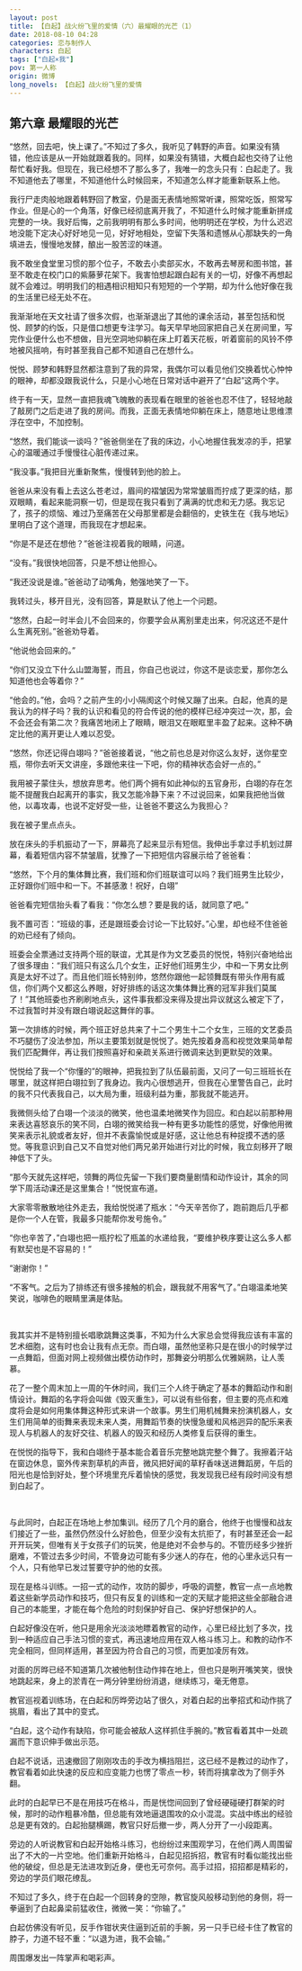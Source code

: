 ```yaml
---
layout: post
title: 【白起】战火纷飞里的爱情（六）最耀眼的光芒（1）
date: 2018-08-10 04:28
categories: 恋与制作人
characters: 白起
tags: ["白起×我"]
pov: 第一人称
origin: 微博
long_novels: 【白起】战火纷飞里的爱情
---
```


## 第六章 最耀眼的光芒

“悠然，回去吧，快上课了。”不知过了多久，我听见了韩野的声音。如果没有猜错，他应该是从一开始就跟着我的。同样，如果没有猜错，大概白起也交待了让他帮忙看好我。但现在，我已经想不了那么多了，我唯一的念头只有：白起走了。我不知道他去了哪里，不知道他什么时候回来，不知道怎么样才能重新联系上他。

我行尸走肉般地跟着韩野回了教室，仍是面无表情地照常听课，照常吃饭，照常写作业。但是心的一个角落，好像已经彻底离开我了，不知道什么时候才能重新拼成完整的一块。我好后悔，之前我明明有那么多时间，他明明还在学校，为什么迟迟地没能下定决心好好地见一见，好好地相处，空留下失落和遗憾从心那缺失的一角填进去，慢慢地发酵，酿出一股苦涩的味道。

我不敢坐食堂里习惯的那个位子，不敢去小卖部买水，不敢再去琴房和图书馆，甚至不敢走在校门口的紫藤萝花架下。我害怕想起跟白起有关的一切，好像不再想起就不会难过。明明我们的相遇相识相知只有短短的一个学期，却为什么他好像在我的生活里已经无处不在。

我渐渐地在天文社请了很多次假，也渐渐退出了其他的课余活动，甚至包括和悦悦、顾梦的约饭，只是借口想更专注学习。每天早早地回家把自己关在房间里，写完作业便什么也不想做，目光空洞地仰躺在床上盯着天花板，听着窗前的风铃不停地被风摇响，有时甚至我自己都不知道自己在想什么。

悦悦、顾梦和韩野显然都注意到了我的异常，我偶尔可以看见他们交换着忧心忡忡的眼神，却都没跟我说什么，只是小心地在日常对话中避开了“白起”这两个字。

终于有一天，显然一直把我魂飞魄散的表现看在眼里的爸爸也忍不住了，轻轻地敲了敲房门之后走进了我的房间。而我，正面无表情地仰躺在床上，随意地让思维漂浮在空中，不加控制。

“悠然，我们能谈一谈吗？”爸爸侧坐在了我的床边，小心地握住我发凉的手，把掌心的温暖通过手慢慢往心脏传递过来。

“我没事。”我把目光重新聚焦，慢慢转到他的脸上。

爸爸从来没有看上去这么苍老过，眉间的褶皱因为常常皱眉而拧成了更深的结，那双眼睛，看起来能洞察一切，但是现在我只看到了满满的忧虑和无力感。我忘记了，孩子的烦恼、难过乃至痛苦在父母那里都是会翻倍的，史铁生在《我与地坛》里明白了这个道理，而我现在才想起来。

“你是不是还在想他？”爸爸注视着我的眼睛，问道。

“没有。”我很快地回答，只是不想让他担心。

“我还没说是谁。”爸爸动了动嘴角，勉强地笑了一下。

我转过头，移开目光，没有回答，算是默认了他上一个问题。

“悠然，白起一时半会儿不会回来的，你要学会从离别里走出来，何况这还不是什么生离死别。”爸爸劝导着。

“他说他会回来的。”

“你们又没立下什么山盟海誓，而且，你自己也说过，你这不是谈恋爱，那你怎么知道他也会等着你？”

“他会的。”他，会吗？之前产生的小小隔阂这个时候又蹦了出来。白起，他真的是我认为的样子吗？我的认识和看见的符合传说的他的模样已经冲突过一次，那，会不会还会有第二次？我痛苦地闭上了眼睛，眼泪又在眼眶里丰盈了起来。这种不确定比他的离开更让人难以忍受。

“悠然，你还记得白翊吗？”爸爸接着说，“他之前也总是对你这么友好，送你星空瓶，带你去听天文讲座，多跟他来往一下吧，你的精神状态会好一点的。”

我用被子蒙住头，想放弃思考。他们两个拥有如此神似的五官身形，白翊的存在怎能不提醒我白起离开的事实，我又怎能冷静下来？不过说回来，如果我把他当做他，以毒攻毒，也说不定好受一些，让爸爸不要这么为我担心？

我在被子里点点头。

放在床头的手机振动了一下，屏幕亮了起来显示有短信。我伸出手拿过手机划过屏幕，看着短信内容不禁皱眉，犹豫了一下把短信内容展示给了爸爸看：

“悠然，下个月的集体舞比赛，我们班和你们班联谊可以吗？我们班男生比较少，正好跟你们班中和一下。不甚感激！祝好，白翊”

爸爸看完短信抬头看了看我：“你怎么想？要是我的话，就同意了吧。”

我不置可否：“班级的事，还是跟班委会讨论一下比较好。”心里，却也经不住爸爸的劝已经有了倾向。

班委会全票通过支持两个班的联谊，尤其是作为文艺委员的悦悦，特别兴奋地给出了很多理由：“我们班只有这么几个女生，正好他们班男生少，中和一下男女比例真是太好不过了。而且他们班长特别帅，悠然你跟他一起领舞既有带头作用有威信，你们两个又都这么养眼，好好排练的话这次集体舞比赛的冠军非我们莫属了！”其他班委也齐刷刷地点头，这件事我都没来得及提出异议就这么被定下了，不过我暂时并没有跟白翊说起这舞伴的事。

第一次排练的时候，两个班正好总共来了十二个男生十二个女生，三班的文艺委员不巧腿伤了没法参加，所以主要策划就是悦悦了。她先按着身高和视觉效果简单帮我们匹配舞伴，再让我们按照喜好和亲疏关系进行微调来达到更默契的效果。

悦悦给了我一个“你懂的”的眼神，把我拉到了队伍最前面，又问了一句三班班长在哪里，就这样把白翊拉到了我身边。我内心很想逃开，但我在心里警告自己，此时的我不只代表我自己，以大局为重，班级利益为重，那我就不能逃开。

我微侧头给了白翊一个淡淡的微笑，他也温柔地微笑作为回应。和白起以前那种用来表达喜怒哀乐的笑不同，白翊的微笑给我一种有更多功能性的感觉，好像他用微笑来表示礼貌或者友好，但并不表露愉悦或是好感，这让他总有种捉摸不透的感觉。等我意识到自己又不自觉对他们两兄弟开始进行对比的时候，我立刻移开了眼神低下了头。

“那今天就先这样吧，领舞的两位先留一下我们要商量剧情和动作设计，其余的同学下周活动课还是这里集合！”悦悦宣布道。

大家零零散散地往外走去，我给悦悦递了瓶水：“今天辛苦你了，跑前跑后几乎都是你一个人在管，我最多只能帮你发号施令。”

“你也辛苦了，”白翊也把一瓶拧松了瓶盖的水递给我，“要维护秩序要让这么多人都有默契也是不容易的！”

“谢谢你！”

“不客气。之后为了排练还有很多接触的机会，跟我就不用客气了。”白翊温柔地笑笑说，咖啡色的眼睛里满是体贴。

<br>

我其实并不是特别擅长唱歌跳舞这类事，不知为什么大家总会觉得我应该有丰富的艺术细胞，这有时也会让我有点无奈。而白翊，虽然他坚称只是在很小的时候学过一点舞蹈，但面对网上视频做出模仿动作时，那舞姿分明那么优雅娴熟，让人羡慕。

花了一整个周末加上一周的午休时间，我们三个人终于确定了基本的舞蹈动作和剧情设计。舞蹈的名字将会叫做《毁灭重生》，可以说有些俗套，但主要的亮点和难度将会是如何用集体舞这种形式来讲一个故事。男生们用机械舞来扮演机器人，女生们用简单的街舞来表现未来人类，用舞蹈节奏的快慢急缓和风格迥异的配乐来表现人与机器人的友好交往、机器人的毁灭和经历人类修复后获得的重生。

在悦悦的指导下，我和白翊终于基本能合着音乐完整地跳完整个舞了。我擦着汗站在窗边休息，窗外传来割草机的声音，微风把好闻的草籽香味送进舞蹈房，午后的阳光也是恰到好处，整个环境里充斥着愉快的感觉，我发现我已经有段时间没有想到白起了。

<br>

与此同时，白起正在场地上参加集训。经历了几个月的磨合，他终于也慢慢和战友们接近了一些，虽然仍然没什么好脸色，但至少没有太抗拒了，有时甚至还会一起开开玩笑，但唯有关于女孩子们的玩笑，他是绝对不会参与的。不管历经多少挫折磨难，不管过去多少时间，不管身边可能有多少迷人的存在，他的心里永远只有一个人，只有他早已发过誓要守护的他的女孩。

现在是格斗训练。一招一式的动作，攻防的脚步，呼吸的调整，教官一点一点地教着这些新学员动作和技巧，但只有反复的训练和一定的天赋才能把这些全部融合进自己的本能里，才能在每个危险的时刻保护好自己、保护好想保护的人。

白起好像没在听，他只是用余光淡淡地瞟着教官的动作，心里已经比划了多次，找到一种适应自己手法习惯的变式，再迅速地应用在双人格斗练习上。和教的动作不完全相同，但同样适用，甚至因为符合自己的习惯，而更加凌厉有效。

对面的厉晔已经不知道第几次被他制住动作摔在地上，但也只是咧开嘴笑笑，很快地跳起来，身上的淤青在一两分钟里纷纷消退，继续练习，毫无倦意。

教官巡视着训练场，在白起和厉晔旁边站了很久，对着白起的出拳招式和动作挑了挑眉，看出了其中的变式。

“白起，这个动作有缺陷，你可能会被敌人这样抓住手腕的。”教官看着其中一处疏漏而下意识伸手做出示范。

白起不说话，迅速撤回了刚刚攻击的手改为横挡阻拦，这已经不是教过的动作了，教官看着如此快速的反应和应变能力也愣了零点一秒，转而将擒拿改为了侧手外翻。

此时的白起早已不是在用技巧在格斗，而是恍惚间回到了曾经硬碰硬打群架的时候，那时的动作粗暴冷酷，但总能有效地逼退围攻的众小混混。实战中练出的经验总是更有效的。白起抬腿横踢，教官只好后撤一步，两人分开了一小段距离。

旁边的人听说教官和白起开始格斗练习，也纷纷过来围观学习，在他们两人周围留出了不大的一片空地。他们重新开始格斗，白起见招拆招，教官有时看似能找出些他的破绽，但总是无法进攻到近身，便也无可奈何。高手过招，招招都是精彩的，旁边的学员们眼花缭乱。

不知过了多久，终于在白起一个回转身的空隙，教官旋风般移动到他的身侧，将一拳逼到了白起鼻梁前猛收住，微微一笑：“你输了。”

白起仿佛没有听见，反手作钳状夹住逼到近前的手腕，另一只手已经卡住了教官的脖子，力道不轻不重：“以退为进，我不会输。”

周围爆发出一阵掌声和喝彩声。

